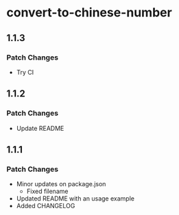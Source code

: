 # convert-to-chinese-number

## 1.1.3

### Patch Changes

- Try CI

## 1.1.2

### Patch Changes

- Update README

## 1.1.1

### Patch Changes

- Minor updates on package.json
  - Fixed filename
- Updated README with an usage example
- Added CHANGELOG
